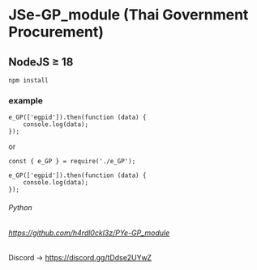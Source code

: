 # JSe-GP_module (Thai Government Procurement)
## NodeJS ≥ 18
```
npm install
```
### example
```
e_GP(['egpid']).then(function (data) {
    console.log(data);
});
```
or
```
const { e_GP } = require('./e_GP');

e_GP(['egpid']).then(function (data) {
    console.log(data);
});
```



###### Python
###### https://github.com/h4rdl0ckl3z/PYe-GP_module

Discord -> https://discord.gg/tDdse2UYwZ
